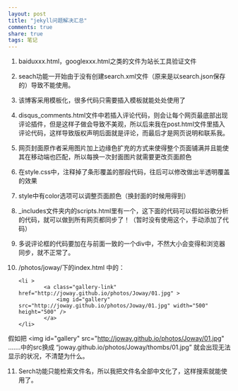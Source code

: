 ```yaml
---
layout: post
title: "jekyll问题解决汇总" 
comments: true
share: true
tags: 笔记
---
```



1. baiduxxx.html，googlexxx.html之类的文件为站长工具验证文件
2. seach功能一开始由于没有创建search.xml文件（原来是以search.json保存的）导致不能使用。
3. 该博客采用模板化，很多代码只需要插入模板就能处处使用了
4. disqus_comments.html文件中若插入评论代码，则会让每个网页最底部出现评论插件，但是这样子做会导致不美观，所以后来我在post.html文件里插入评论代码，这样导致版权声明后面就是评论，而最后才是网页说明和联系我。
5. 网页封面原作者采用图片加上边缘色扩充的方式来使得整个页面铺满并且能使其在移动端也匹配，所以每换一次封面图片就需要更改页面颜色
6. 在style.css中，注释掉了条形覆盖的那段代码，往后可以修改做出半透明覆盖的效果
7. style中有color选项可以调整页面颜色（换封面的时候用得到）
8. _includes文件夹内的scripts.html里有一个<!-- Asynchronous Google Analytics snippet -->，这下面的代码可以假如谷歌分析的代码，就可以做到所有网页都同步了！（暂时没有使用这个，手动添加了代码）
9. 多说评论框的代码要加在与前面一致的一个div中，不然大小会变得和浏览器同步，就不正常了。
10. /photos/joway/下的index.html 中的：
	
		<li >
		        <a class="gallery-link"  href="http://joway.github.io/photos/Joway/01.jpg" >
		            <img id="gallery" src="http://joway.github.io/photos/Joway/01.jpg" width="500" height="500" />
		        </a>
		</li>




假如把  <img id="gallery" src="http://joway.github.io/photos/Joway/01.jpg" .......中的src换成 “joway.github.io/photos/Joway/thombs/01.jpg” 就会出现无法显示的状况，不清楚为什么。

11. Serch功能只能检索文件名，所以我把文件名全部中文化了，这样搜索就能使用了。